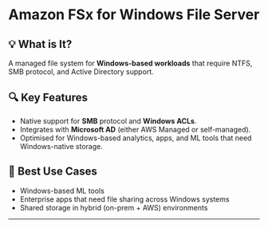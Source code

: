 # Amazon FSx for Windows File Server

## 💡 What is It?
A managed file system for **Windows-based workloads** that require NTFS, SMB protocol, and Active Directory support.

## 🔍 Key Features
- Native support for **SMB** protocol and **Windows ACLs**.
- Integrates with **Microsoft AD** (either AWS Managed or self-managed).
- Optimised for Windows-based analytics, apps, and ML tools that need Windows-native storage.

## 🎯 Best Use Cases
- Windows-based ML tools
- Enterprise apps that need file sharing across Windows systems
- Shared storage in hybrid (on-prem + AWS) environments

---
